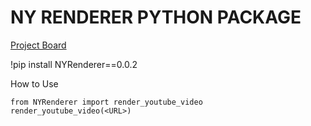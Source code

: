 # NY RENDERER PYTHON PACKAGE

[Project Board](https://github.com/users/NishKoder/projects/1/views/1)


!pip install NYRenderer==0.0.2


How to Use
```
from NYRenderer import render_youtube_video
render_youtube_video(<URL>)
```
